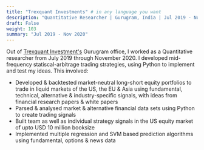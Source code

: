 ```yaml
---
title: "Trexquant Investments" # in any language you want
description: "Quantitative Researcher | Gurugram, India | Jul 2019 - Nov 2020"
draft: False
weight: 103
summary: "Jul 2019 - Nov 2020"
---
```


Out of [Trexquant Investment's](https://trexquant.com) Gurugram office, I worked as a Quantitative researcher from July 2019 through November 2020. I developed mid-frequency statiscal-arbitrage trading strategies, using Python to implement and test my ideas. This involved:

- Developed & backtested market-neutral long-short equity portfolios to trade in liquid markets of the US, the EU & Asia using fundamental, technical, alternative & industry-specific signals, with ideas from financial research papers & white papers 
- Parsed & analysed market & alternative financial data sets using Python to create trading signals
- Built team as well as individual strategy signals in the US equity market of upto USD 10 million booksize
- Implemented multiple regression and SVM based prediction algorithms using fundamental, options & news data